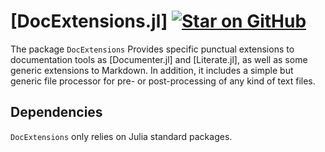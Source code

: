 # [DocExtensions.jl] [![Star on GitHub](https://img.shields.io/github/stars/omlins/DocExtensions.jl.svg)](https://github.com/omlins/DocExtensions.jl/stargazers)
The package `DocExtensions` Provides specific punctual extensions to documentation tools as [Documenter.jl] and [Literate.jl], as well as some generic extensions to Markdown. In addition, it includes a simple but generic file processor for pre- or post-processing of any kind of text files.

## Dependencies
`DocExtensions` only relies on Julia standard packages.
